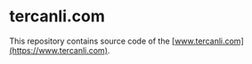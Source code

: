 # tercanli.com

This repository contains source code of the [www.tercanli.com](https://www.tercanli.com).
